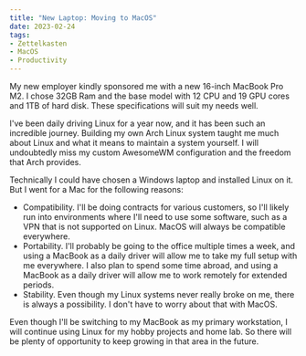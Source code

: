 ```yaml
---
title: "New Laptop: Moving to MacOS"
date: 2023-02-24
tags:
- Zettelkasten
- MacOS
- Productivity
---
```


My new employer kindly sponsored me with a new 16-inch MacBook Pro M2. I chose 32GB Ram and the base model with 12 CPU and 19 GPU cores and 1TB of hard disk. These specifications will suit my needs well. 

I've been daily driving Linux for a year now, and it has been such an incredible journey. Building my own Arch Linux system taught me much about Linux and what it means to maintain a system yourself. I will undoubtedly miss my custom AwesomeWM configuration and the freedom that Arch provides.

Technically I could have chosen a Windows laptop and installed Linux on it. But I went for a Mac for the following reasons:

- Compatibility. I'll be doing contracts for various customers, so I'll likely run into environments where I'll need to use some software, such as a VPN that is not supported on Linux. MacOS will always be compatible everywhere.
- Portability. I'll probably be going to the office multiple times a week, and using a MacBook as a daily driver will allow me to take my full setup with me everywhere. I also plan to spend some time abroad, and using a MacBook as a daily driver will allow me to work remotely for extended periods.
- Stability. Even though my Linux systems never really broke on me, there is always a possibility. I don't have to worry about that with MacOS.

Even though I'll be switching to my MacBook as my primary workstation, I will continue using Linux for my hobby projects and home lab. So there will be plenty of opportunity to keep growing in that area in the future.

